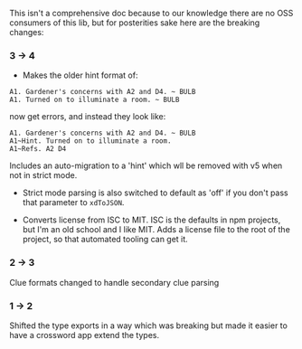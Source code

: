 This isn't a comprehensive doc because to our knowledge there are no OSS consumers of this lib, but for posterities sake here are the breaking changes:


### 3 -> 4

- Makes the older hint format of:

```
A1. Gardener's concerns with A2 and D4. ~ BULB
A1. Turned on to illuminate a room. ~ BULB
```

now get errors, and instead they look like:

```
A1. Gardener's concerns with A2 and D4. ~ BULB
A1~Hint. Turned on to illuminate a room.
A1~Refs. A2 D4
```

Includes an auto-migration to a 'hint' which wll be removed with v5 when not in strict mode.

- Strict mode parsing is also switched to default as 'off' if you don't pass that parameter to `xdToJSON`.

- Converts license from ISC to MIT. ISC is the defaults in npm projects, but I'm an old school and I like MIT.
  Adds a license file to the root of the project, so that automated tooling can get it. 

### 2 -> 3

Clue formats changed to handle secondary clue parsing

### 1 -> 2

Shifted the type exports in a way which was breaking but made it easier to have a crossword app extend the types.
